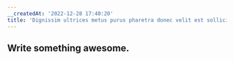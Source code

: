 ```yaml
---
__createdAt: '2022-12-28 17:40:20'
title: 'Dignissim ultrices metus purus pharetra donec velit est sollicitudin nunc.'
---
```


## Write something awesome.
